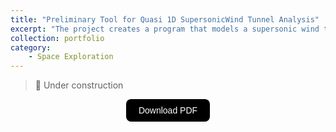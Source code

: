 ```yaml
---
title: "Preliminary Tool for Quasi 1D SupersonicWind Tunnel Analysis"
excerpt: "The project creates a program that models a supersonic wind tunnel using a quasi-1D approximation, allowing users to calculate key flow parameters, such as Mach number and pressure, along with compressor power requirements, based on input conditions like the test section area and operational scenarios, using real-world flight data, such as from the X-59 aircraft. <br/><img src='/images/portfolio/interface.png' style='display: block; margin-top: 20px; margin-left: auto; margin-right: auto; width: 70%; height: auto;'>"
collection: portfolio
category:
    - Space Exploration
---
```



> 🚧 Under construction



<div style="display: flex; justify-content: center; align-items: center;">
  <a href="https://joaogaspar00.github.io/files/projects/HW1-AERO3.pdf" target="_blank">
    <button style="
      padding: 10px 20px;
      font-size: 14px;
      background-color: black;
      color: white;
      border: none;
      border-radius: 8px;
      cursor: pointer;
      transition: background-color 0.3s;">
      Download PDF
    </button>
  </a>
</div>